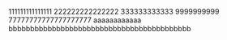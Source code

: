 111111111111111
222222222222222
333333333333
9999999999
77777777777777777777
aaaaaaaaaaaa
bbbbbbbbbbbbbbbbbbbbbbbbbbbbbbbbbbbbbbbbbb
